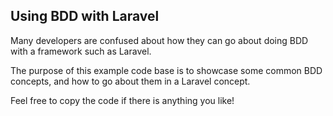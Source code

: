 ## Using BDD with Laravel

Many developers are confused about how they can go about doing BDD with a framework such as Laravel.

The purpose of this example code base is to showcase some common BDD concepts, and how to go about them in a Laravel concept.

Feel free to copy the code if there is anything you like!
